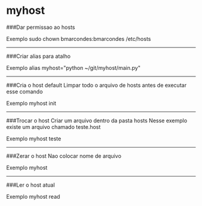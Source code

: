 # myhost

###Dar permissao ao hosts

Exemplo
sudo chown bmarcondes:bmarcondes /etc/hosts

--------------------------

###Criar alias para atalho

Exemplo
alias myhost="python ~/git/myhost/main.py"

--------------------------

###Cria o host default
Limpar todo o arquivo de hosts antes de executar esse comando

Exemplo
myhost init

--------------------------
###Trocar o host
Criar um arquivo dentro da pasta hosts
Nesse exemplo existe um arquivo chamado teste.host

Exemplo
myhost teste

--------------------------

###Zerar o host
Nao colocar nome de arquivo

Exemplo
myhost

--------------------------

###Ler o host atual

Exemplo
myhost read

